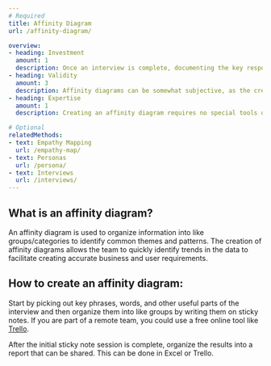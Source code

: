 ```yaml
---
# Required
title: Affinity Diagram
url: /affinity-diagram/

overview:
- heading: Investment
  amount: 1
  description: Once an interview is complete, documenting the key responses is quick and easy.
- heading: Validity
  amount: 3
  description: Affinity diagrams can be somewhat subjective, as the creator makes determinations about what was important and how these items are grouped.
- heading: Expertise
  amount: 1
  description: Creating an affinity diagram requires no special tools or methods and can be done by anyone on the team with access to recordings of the interviews.

# Optional
relatedMethods:
- text: Empathy Mapping
  url: /empathy-map/
- text: Personas
  url: /persona/
- text: Interviews
  url: /interviews/
---
```


## What is an affinity diagram?

An affinity diagram is used to organize information into like groups/categories to identify common themes and patterns. The creation of affinity diagrams allows the team to quickly identify trends in the data to facilitate creating accurate business and user requirements.

## How to create an affinity diagram:

Start by picking out key phrases, words, and other useful parts of the interview and then organize them into like groups by writing them on sticky notes. If you are part of a remote team, you could use a free online tool like [Trello](https://trello.com/).

After the initial sticky note session is complete, organize the results into a report that can be shared. This can be done in Excel or Trello.
